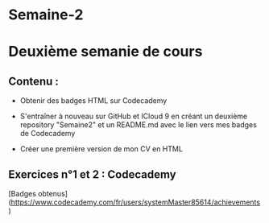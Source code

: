 # Semaine-2
# Deuxième semanie de cours


## Contenu :

* Obtenir des badges HTML sur Codecademy

* S'entraîner à nouveau sur GitHub et ICloud 9 en créant un deuxième repository "Semaine2" et un README.md avec le lien vers mes badges de Codecademy

* Créer une première version de mon CV en HTML


## Exercices n°1 et 2 : Codecademy

[Badges obtenus] (https://www.codecademy.com/fr/users/systemMaster85614/achievements)